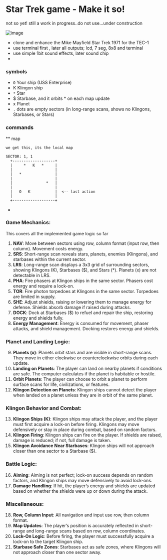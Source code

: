 

# Star Trek game - Make it so!

not so yet! still a work in progress..do not use...under construction



![image](https://github.com/user-attachments/assets/4a36ce61-d774-4ce3-bb17-0ea3bcf334d0)

- clone and enhance the Mike Mayfield Star Trek 1971 for the TEC-1
- use terminal first , later all outputs; lcd, 7 seg, 8x8 and terminal
- use simple 1bit sound effects, later sound chip
- 

### symbols
- `O` Your ship (USS Enterprise)
- K Klingon ship
- `*` Star
- $ Starbase, and it orbits * on each map update
- x Planet
- `.` dots are empty sectors (in long-range scans, shows no Klingons, Starbases, or Stars)

### commands
** map
>  
```
we get this, its the local map

SECTOR: 1, 1
  +-------------------+
  |     *   K   *     |
  |                   |
  |   *               |
  |                   |
  |               *   |
  |                   |
  |   O   K           |  <-- last action
  |                   |
  +-------------------+
```




-  


 

### Game Mechanics:
This covers all the implemented game logic so far

1. **NAV**: Move between sectors using row, column format (input row, then column). Movement costs energy.
2. **SRS**: Short-range scan reveals stars, planets, enemies (Klingons), and starbases within the current sector.
3. **LRS**: Long-range scan displays a 3x3 grid of surrounding sectors, showing Klingons (K), Starbases ($), and Stars (*). Planets (x) are not detectable in LRS.
4. **PHA**: Fire phasers at Klingon ships in the same sector. Phasers cost energy and require a lock-on.
5. **TOR**: Fire photon torpedoes at Klingons in the same sector. Torpedoes are limited in supply.
6. **SHE**: Adjust shields, raising or lowering them to manage energy for defense. Shields absorb damage if raised during attacks.
7. **DOCK**: Dock at Starbases ($) to refuel and repair the ship, restoring energy and shields fully.
8. **Energy Management**: Energy is consumed for movement, phaser attacks, and shield management. Docking restores energy and shields.

### Planet and Landing Logic:
9. **Planets (x)**: Planets orbit stars and are visible in short-range scans. They move in either clockwise or counterclockwise orbits during each update.
10. **Landing on Planets**: The player can land on nearby planets if conditions are safe. The computer calculates if the planet is habitable or hostile.
11. **Orbit Planets**: The player can choose to orbit a planet to perform surface scans for life, civilizations, or features.
12. **Klingon Detection on Planets**: Klingon ships cannot detect the player when landed on a planet unless they are in orbit of the same planet.

### Klingon Behavior and Combat:
13. **Klingon Ships (K)**: Klingon ships may attack the player, and the player must first acquire a lock-on before firing. Klingons may move defensively or stay in place during combat, based on random factors.
14. **Klingon Firing**: Klingon ships can fire on the player. If shields are raised, damage is reduced; if not, full damage is taken.
15. **Klingon Avoidance Near Starbases**: Klingon ships will not approach closer than one sector to a Starbase ($).

### Battle Logic:
16. **Aiming**: Aiming is not perfect; lock-on success depends on random factors, and Klingon ships may move defensively to avoid lock-ons.
17. **Damage Handling**: If hit, the player’s energy and shields are updated based on whether the shields were up or down during the attack.

### Miscellaneous:
18. **Row, Column Input**: All navigation and input use row, then column format.
19. **Map Updates**: The player’s position is accurately reflected in short-range and long-range scans based on row, column coordinates.
20. **Lock-On Logic**: Before firing, the player must successfully acquire a lock-on to the target Klingon ship.
21. **Starbase Safe Zones**: Starbases act as safe zones, where Klingons will not approach closer than one sector away.

 
 
